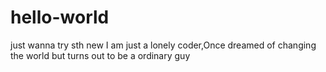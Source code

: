 # hello-world
just wanna try sth new
I am just a lonely coder,Once dreamed of changing the world but turns out to be a ordinary guy
